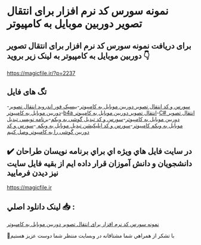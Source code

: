 # نمونه سورس کد نرم افزار برای انتقال تصویر دوربین موبایل به کامپیوتر

## برای دریافت نمونه سورس کد نرم افزار برای انتقال تصویر دوربین موبایل به کامپیوتر به لینک زیر بروید 👇

https://magicfile.ir/?p=2237

## تگ های فایل

-[سورس و کد انتقال تصویر دوربین موبایل به کامپیوتر](https://magicfile.ir/product/%d9%86%d9%85%d9%88%d9%86%d9%87-%d8%b3%d9%88%d8%b1%d8%b3-%d9%88-%da%a9%d8%af-%d9%86%d8%b1%d9%85-%d8%a7%d9%81%d8%b2%d8%a7%d8%b1-%d8%a8%d8%b1%d8%a7%db%8c-%d8%a7%d9%86%d8%aa%d9%82%d8%a7%d9%84-%d8%aa%d8%b5%d9%88%db%8c%d8%b1-%d8%af%d9%88%d8%b1%d8%a8%db%8c%d9%86-%d9%85%d9%88%d8%a8%d8%a7%db%8c%d9%84-%d8%a8%d9%87-%da%a9%d8%a7%d9%85%d9%be%db%8c%d9%88%d8%aa%d8%b1/)-[بیسیک فور اندروید انتقال تصویر دوربین موبایل به کامپیوتر](https://magicfile.ir/product/%d9%86%d9%85%d9%88%d9%86%d9%87-%d8%b3%d9%88%d8%b1%d8%b3-%d9%88-%da%a9%d8%af-%d9%86%d8%b1%d9%85-%d8%a7%d9%81%d8%b2%d8%a7%d8%b1-%d8%a8%d8%b1%d8%a7%db%8c-%d8%a7%d9%86%d8%aa%d9%82%d8%a7%d9%84-%d8%aa%d8%b5%d9%88%db%8c%d8%b1-%d8%af%d9%88%d8%b1%d8%a8%db%8c%d9%86-%d9%85%d9%88%d8%a8%d8%a7%db%8c%d9%84-%d8%a8%d9%87-%da%a9%d8%a7%d9%85%d9%be%db%8c%d9%88%d8%aa%d8%b1/)-[b4a انتقال تصویر دوربین موبایل به کامپیوتر](https://magicfile.ir/product/%d9%86%d9%85%d9%88%d9%86%d9%87-%d8%b3%d9%88%d8%b1%d8%b3-%d9%88-%da%a9%d8%af-%d9%86%d8%b1%d9%85-%d8%a7%d9%81%d8%b2%d8%a7%d8%b1-%d8%a8%d8%b1%d8%a7%db%8c-%d8%a7%d9%86%d8%aa%d9%82%d8%a7%d9%84-%d8%aa%d8%b5%d9%88%db%8c%d8%b1-%d8%af%d9%88%d8%b1%d8%a8%db%8c%d9%86-%d9%85%d9%88%d8%a8%d8%a7%db%8c%d9%84-%d8%a8%d9%87-%da%a9%d8%a7%d9%85%d9%be%db%8c%d9%88%d8%aa%d8%b1/)-[C# انتقال تصویر دوربین موبایل به کامپیوتر](https://magicfile.ir/product/%d9%86%d9%85%d9%88%d9%86%d9%87-%d8%b3%d9%88%d8%b1%d8%b3-%d9%88-%da%a9%d8%af-%d9%86%d8%b1%d9%85-%d8%a7%d9%81%d8%b2%d8%a7%d8%b1-%d8%a8%d8%b1%d8%a7%db%8c-%d8%a7%d9%86%d8%aa%d9%82%d8%a7%d9%84-%d8%aa%d8%b5%d9%88%db%8c%d8%b1-%d8%af%d9%88%d8%b1%d8%a8%db%8c%d9%86-%d9%85%d9%88%d8%a8%d8%a7%db%8c%d9%84-%d8%a8%d9%87-%da%a9%d8%a7%d9%85%d9%be%db%8c%d9%88%d8%aa%d8%b1/)-[سورس و کد تبدیل گوشی به وبکم](https://magicfile.ir/product/%d9%86%d9%85%d9%88%d9%86%d9%87-%d8%b3%d9%88%d8%b1%d8%b3-%d9%88-%da%a9%d8%af-%d9%86%d8%b1%d9%85-%d8%a7%d9%81%d8%b2%d8%a7%d8%b1-%d8%a8%d8%b1%d8%a7%db%8c-%d8%a7%d9%86%d8%aa%d9%82%d8%a7%d9%84-%d8%aa%d8%b5%d9%88%db%8c%d8%b1-%d8%af%d9%88%d8%b1%d8%a8%db%8c%d9%86-%d9%85%d9%88%d8%a8%d8%a7%db%8c%d9%84-%d8%a8%d9%87-%da%a9%d8%a7%d9%85%d9%be%db%8c%d9%88%d8%aa%d8%b1/)-[برنامه نویسی تبدیل موبایل به وبکم کامپیوتر](https://magicfile.ir/product/%d9%86%d9%85%d9%88%d9%86%d9%87-%d8%b3%d9%88%d8%b1%d8%b3-%d9%88-%da%a9%d8%af-%d9%86%d8%b1%d9%85-%d8%a7%d9%81%d8%b2%d8%a7%d8%b1-%d8%a8%d8%b1%d8%a7%db%8c-%d8%a7%d9%86%d8%aa%d9%82%d8%a7%d9%84-%d8%aa%d8%b5%d9%88%db%8c%d8%b1-%d8%af%d9%88%d8%b1%d8%a8%db%8c%d9%86-%d9%85%d9%88%d8%a8%d8%a7%db%8c%d9%84-%d8%a8%d9%87-%da%a9%d8%a7%d9%85%d9%be%db%8c%d9%88%d8%aa%d8%b1/)-[سورس و کد اپلیکیشن تبدیل موبایل به وبکم ](https://magicfile.ir/product/%d9%86%d9%85%d9%88%d9%86%d9%87-%d8%b3%d9%88%d8%b1%d8%b3-%d9%88-%da%a9%d8%af-%d9%86%d8%b1%d9%85-%d8%a7%d9%81%d8%b2%d8%a7%d8%b1-%d8%a8%d8%b1%d8%a7%db%8c-%d8%a7%d9%86%d8%aa%d9%82%d8%a7%d9%84-%d8%aa%d8%b5%d9%88%db%8c%d8%b1-%d8%af%d9%88%d8%b1%d8%a8%db%8c%d9%86-%d9%85%d9%88%d8%a8%d8%a7%db%8c%d9%84-%d8%a8%d9%87-%da%a9%d8%a7%d9%85%d9%be%db%8c%d9%88%d8%aa%d8%b1/)-[سورس و کد  دوربین گوشی را به کامپیوتر وصل کنیم](https://magicfile.ir/product/%d9%86%d9%85%d9%88%d9%86%d9%87-%d8%b3%d9%88%d8%b1%d8%b3-%d9%88-%da%a9%d8%af-%d9%86%d8%b1%d9%85-%d8%a7%d9%81%d8%b2%d8%a7%d8%b1-%d8%a8%d8%b1%d8%a7%db%8c-%d8%a7%d9%86%d8%aa%d9%82%d8%a7%d9%84-%d8%aa%d8%b5%d9%88%db%8c%d8%b1-%d8%af%d9%88%d8%b1%d8%a8%db%8c%d9%86-%d9%85%d9%88%d8%a8%d8%a7%db%8c%d9%84-%d8%a8%d9%87-%da%a9%d8%a7%d9%85%d9%be%db%8c%d9%88%d8%aa%d8%b1/)

## ✔️ در سايت فايل هاي ويژه اي براي برنامه نويسان طراحان دانشجويان و دانش آموزان قرار داده ايم از بقيه فايل سايت نيز ديدن فرماييد

https://magicfile.ir


## لينک دانلود اصلي 📥 :

[نمونه سورس کد نرم افزار برای انتقال تصویر دوربین موبایل به کامپیوتر](https://magicfile.ir/product/%d9%86%d9%85%d9%88%d9%86%d9%87-%d8%b3%d9%88%d8%b1%d8%b3-%d9%88-%da%a9%d8%af-%d9%86%d8%b1%d9%85-%d8%a7%d9%81%d8%b2%d8%a7%d8%b1-%d8%a8%d8%b1%d8%a7%db%8c-%d8%a7%d9%86%d8%aa%d9%82%d8%a7%d9%84-%d8%aa%d8%b5%d9%88%db%8c%d8%b1-%d8%af%d9%88%d8%b1%d8%a8%db%8c%d9%86-%d9%85%d9%88%d8%a8%d8%a7%db%8c%d9%84-%d8%a8%d9%87-%da%a9%d8%a7%d9%85%d9%be%db%8c%d9%88%d8%aa%d8%b1/) 


🙏با تشکر از همراهي شما مشتاقانه در وبسایت منتظر شما دوست عزیز هستیم

